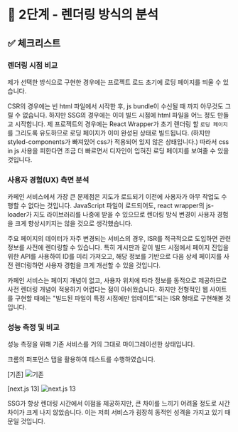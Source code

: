 # 🧐 2단계 - 렌더링 방식의 분석

## ✅ 체크리스트

### 렌더링 시점 비교

제가 선택한 방식으로 구현한 경우에는 프로젝트 로드 초기에 로딩 페이지를 띄울 수 있습니다.

CSR의 경우에는 빈 html 파일에서 시작한 후, js bundle이 수신될 때 까지 아무것도 그릴 수 없습니다.
하지만 SSG의 경우에는 이미 빌드 시점에 html 파일을 어느 정도 만들고 시작합니다.
제 프로젝트의 경우에는 React Wrapper가 초기 렌더링 할 `로딩 페이지`를 그리도록 유도하므로 로딩 페이지가 이미 완성된 상태로 빌드됩니다.
(하지만 styled-components가 빠져있어 css가 적용되어 있지 않은 상태입니다.)
따라서 css in js 사용을 피한다면 조금 더 빠르면서 디자인이 입혀진 로딩 페이지를 보여줄 수 있을 것입니다.

### 사용자 경험(UX) 측면 분석

카페인 서비스에서 가장 큰 문제점은 지도가 로드되기 이전에 사용자가 아무 작업도 수행할 수 없다는 것입니다. JavaScript 파일이 로드되어도, react wrapper의 js-loader가 지도 라이브러리를 나중에 받을 수 있으므로 렌더링 방식 변경이 사용자 경험을 크게 향상시키지는 않을 것으로 생각했습니다.

주요 페이지의 데이터가 자주 변경되는 서비스의 경우, ISR를 적극적으로 도입하면 관련 정보를 사전에 렌더링할 수 있습니다. 특히 게시판과 같이 빌드 시점에서 페이지 진입을 위한 API를 사용하여 ID를 미리 가져오고, 해당 정보를 기반으로 다음 상세 페이지를 사전 렌더링하면 사용자 경험을 크게 개선할 수 있을 것입니다. 

카페인 서비스는 페이지 개념이 없고, 사용자 위치에 따라 정보를 동적으로 제공하므로 사전 렌더링 개념이 적용하기 어렵다는 점이 아쉬웠습니다. 하지만 전형적인 웹 사이트를 구현할 때에는 "빌드된 파일이 특정 시점에만 업데이트"되는 ISR 형태로 구현해볼 것입니다.

### 성능 측정 및 비교

성능 측정을 위해 기존 서비스를 거의 그대로 마이그레이션한 상태입니다.

크롬의 퍼포먼스 탭을 활용하여 테스트를 수행하였습니다.

[기존]
![기존](https://github.com/woowacourse/frontend-rendering/assets/69189073/d942883a-98fa-46b4-88a7-a20b5d882e2f)

[next.js 13]
![next.js 13](https://github.com/woowacourse/frontend-rendering/assets/69189073/5d752383-c4b6-4b68-a859-5cbafd5f2d0f)

SSG가 항상 렌더링 시간에서 이점을 제공하지만, 큰 차이를 느끼기 어려울 정도로 시간 차이가 크게 나지 않았습니다. 이는 저희 서비스가 굉장히 동적인 성격을 가지고 있기 때문일 것입니다.
